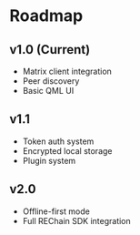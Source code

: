 # Roadmap

## v1.0 (Current)
- Matrix client integration
- Peer discovery
- Basic QML UI

## v1.1
- Token auth system
- Encrypted local storage
- Plugin system

## v2.0
- Offline-first mode
- Full REChain SDK integration
